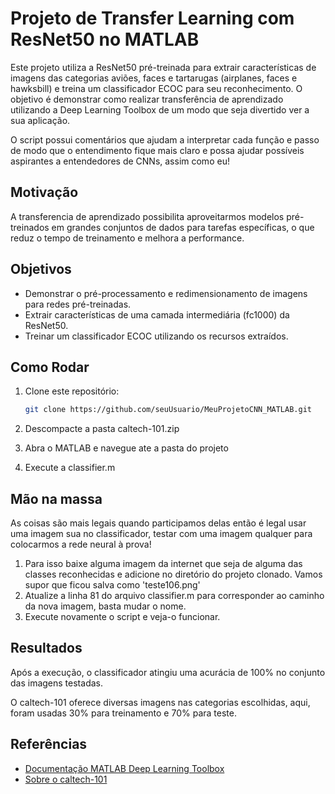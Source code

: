 # Projeto de Transfer Learning com ResNet50 no MATLAB

Este projeto utiliza a ResNet50 pré-treinada para extrair características de imagens das categorias aviões, faces e tartarugas (airplanes, faces e hawksbill) e treina um classificador ECOC para seu reconhecimento. O objetivo é demonstrar como realizar transferência de aprendizado utilizando a Deep Learning Toolbox de um modo que seja divertido ver a sua aplicação. 

O script possui comentários que ajudam a interpretar cada função e passo de modo que o entendimento fique mais claro e possa ajudar possíveis aspirantes a entendedores de CNNs, assim como eu!

## Motivação
A transferencia de aprendizado possibilita aproveitarmos modelos pré-treinados em grandes conjuntos de dados para tarefas específicas, o que reduz o tempo de treinamento e melhora a performance.

## Objetivos
- Demonstrar o pré-processamento e redimensionamento de imagens para redes pré-treinadas.
- Extrair características de uma camada intermediária (fc1000) da ResNet50.
- Treinar um classificador ECOC utilizando os recursos extraídos.

## Como Rodar

1. Clone este repositório:
   ```bash
   git clone https://github.com/seuUsuario/MeuProjetoCNN_MATLAB.git

2. Descompacte a pasta caltech-101.zip

3. Abra o MATLAB e navegue ate a pasta do projeto

4. Execute a classifier.m 




## Mão na massa
As coisas são mais legais quando participamos delas então é legal usar uma imagem sua no classificador, testar com uma imagem qualquer para colocarmos a rede neural à prova!

1. Para isso baixe alguma imagem da internet que seja de alguma das classes reconhecidas e adicione no diretório do projeto clonado. Vamos supor que ficou salva como 'teste106.png'
2. Atualize a linha 81 do arquivo classifier.m para corresponder ao caminho da nova imagem, basta mudar o nome.
3. Execute novamente o script e veja-o funcionar.

## Resultados
Após a execução, o classificador atingiu uma acurácia de 100% no conjunto das imagens testadas.

O caltech-101 oferece diversas imagens nas categorias escolhidas, aqui, foram usadas 30% para treinamento e 70% para teste.
## Referências
- [Documentação MATLAB Deep Learning Toolbox](https://www.mathworks.com/help/deeplearning/)
- [Sobre o caltech-101](https://data.caltech.edu/records/mzrjq-6wc02)

